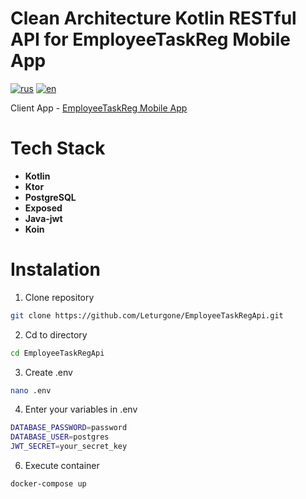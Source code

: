 # Clean Architecture Kotlin RESTful API for EmployeeTaskReg Mobile App

[![rus](https://img.shields.io/badge/lang-ru-green.svg)](https://github.com/Leturgone/EmployeeTaskRegApi/blob/main/README-ru.md)
[![en](https://img.shields.io/badge/lang-en-red.svg)](https://github.com/Leturgone/EmployeeTaskRegApi/blob/main/README.md)

Client App - [EmployeeTaskReg Mobile App](https://github.com/Leturgone/EmployeeTaskReg)
# Tech Stack

 - **Kotlin**
 - **Ktor**
 - **PostgreSQL**
 - **Exposed**
 - **Java-jwt**
 - **Koin**

# Instalation 
1. Clone repository
```bash
git clone https://github.com/Leturgone/EmployeeTaskRegApi.git
```
2. Cd to directory
```bash
cd EmployeeTaskRegApi
```
3. Create .env
```bash
nano .env
```
4. Enter your variables in .env
```bash
DATABASE_PASSWORD=password
DATABASE_USER=postgres
JWT_SECRET=your_secret_key
```

6. Execute container
```bash
docker-compose up
```
